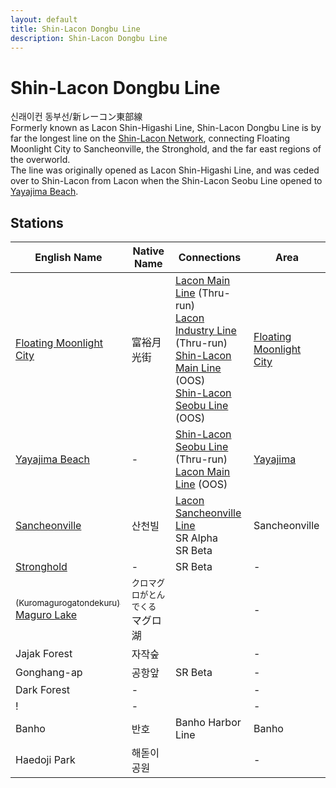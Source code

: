 ```yaml
---
layout: default
title: Shin-Lacon Dongbu Line
description: Shin-Lacon Dongbu Line
---
```


# Shin-Lacon Dongbu Line

신래이컨 동부선/新レーコン東部線<br>
Formerly known as Lacon Shin-Higashi Line, Shin-Lacon Dongbu Line is by far the longest
line on the [Shin-Lacon Network](/rail-networks/lcn), connecting Floating Moonlight City
to Sancheonville, the Stronghold, and the far east regions of the overworld.<br>
The line was originally opened as Lacon Shin-Higashi Line, and was ceded over to Shin-Lacon
from Lacon when the Shin-Lacon Seobu Line opened to [Yayajima Beach](/rail-stations/yayajima-beach).

## Stations

English Name | Native Name | Connections | Area
--- | --- | --- | ---
[Floating Moonlight City](/rail-stations/floating-moonlight-city) | 富裕月光街 | [Lacon Main Line](lcn-main-line) (Thru-run)<br>[Lacon Industry Line](lcn-industry-line) (Thru-run)<br>[Shin-Lacon Main Line](slcn-main-line) (OOS)<br>[Shin-Lacon Seobu Line](slcn-seobu-line) (OOS) | [Floating Moonlight City](/areas/fmcity)
[Yayajima Beach](/rail-stations/yayajima-beach) | - | [Shin-Lacon Seobu Line](slcn-seobu-line) (Thru-run)<br>[Lacon Main Line](lcn-main-line) (OOS) | [Yayajima](/areas/yayajima)
[Sancheonville](/rail-stations/sancheonville) | 산천빌 | [Lacon Sancheonville Line](lcn-sancheonville-line)<br>SR Alpha<br>SR Beta | Sancheonville
[Stronghold](/rail-stations/stronghold) | - | SR Beta | -
[<sub>(Kuromagurogatondekuru)</sub> Maguro Lake](/rail-stations/maguro-lake) | <sub>クロマグロがとんでくる</sub>マグロ湖 | | - |
Jajak Forest | 자작숲 | | -
Gonghang-ap | 공항앞 | SR Beta | - |
Dark Forest | - | | - |
! | - | | -
Banho | 반호 | Banho Harbor Line | Banho
Haedoji Park | 해돋이공원 | | -
